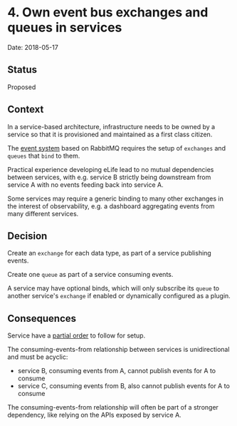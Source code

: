 # 4. Own event bus exchanges and queues in services

Date: 2018-05-17

## Status

Proposed

## Context

In a service-based architecture, infrastructure needs to be owned by a service so that it is provisioned and maintained as a first class citizen.

The [event system](0001-events-system.md) based on RabbitMQ requires the setup of `exchanges` and `queues` that `bind` to them.

Practical experience developing eLife lead to no mutual dependencies between services, with e.g. service B strictly being downstream from service A with no events feeding back into service A.

Some services may require a generic binding to many other exchanges in the interest of observability, e.g. a dashboard aggregating events from many different services.

## Decision

Create an `exchange` for each data type, as part of a service publishing events.

Create one `queue` as part of a service consuming events.

A service may have optional binds, which will only subscribe its `queue` to another service's `exchange` if enabled or dynamically configured as a plugin.

## Consequences

Service have a [partial order](https://en.wikipedia.org/wiki/Partially_ordered_set) to follow for setup.

The consuming-events-from relationship between services is unidirectional and must be acyclic:

- service B, consuming events from A, cannot publish events for A to consume
- service C, consuming events from B, also cannot publish events for A to consume

The consuming-events-from relationship will often be part of a stronger dependency, like relying on the APIs exposed by service A.
